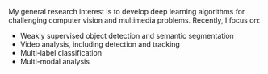 My general research interest is to develop deep learning algorithms for challenging computer vision and multimedia problems. 
Recently, I focus on:

- Weakly supervised object detection and semantic segmentation
- Video analysis, including detection and tracking
- Multi-label classification
- Multi-modal analysis